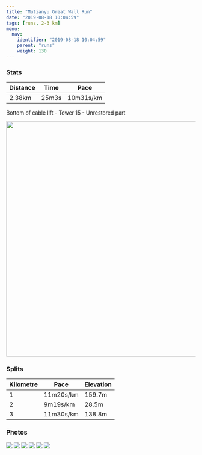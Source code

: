 ```yaml
---
title: "Mutianyu Great Wall Run"
date: "2019-08-18 10:04:59"
tags: [runs, 2-3 km]
menu:
  nav:
    identifier: "2019-08-18 10:04:59"
    parent: "runs"
    weight: 130
---
```


### Stats

| Distance | Time | Pace |
|----------|------|------|
|2.38km|25m3s|10m31s/km|

Bottom of cable lift - Tower 15 - Unrestored part

<img src='https://maps.googleapis.com/maps/api/staticmap?maptype=terrain&path=enc:uhxuFitlfUe@c@KWG_@@WCYUKUEq@Jk@]OQIG[COKKEQMMUAHMFGa@@KIM?EIYUIABC@KIKAM@UJAEFEBKBAE?CBeAEUBk@VQJEHG@KFMJOVYTa@TWDKDY@OA]QMAABIEWCRCMWOJEJOLQJOBUf@CAC?GDM?AHCBGAe@Vm@LMJEAGJWDEDA?ABYHSLo@d@WBSNFCOMMSGV@h@PH@PNZFb@?PORm@n@OFPMKJ?BGPW\W~@CR@^CD_@XKJc@FIFCFW@CZMNEKICOJSb@STWNWR[FS?KBCAWLGHKFo@@g@LWTODOAOGKLMDQN]JW~AWj@oAzAQPIB_@p@]lAYf@GFa@L_@BsASQIMYBWHRNROJCYFG_DgA@QCBBFAFYd@_@ROBW^KHEFC?EHOF]\CHg@l@Kf@GJ&key=AIzaSyAfqMeaZ1CCJFGP5cWud__oZnT_Pybg-1M&size=800x800&scale=2&markers=color:yellow|label:S|40.43419,116.56021&markers=color:green|label:F|40.448239999999984,116.55374999999988' width='625' />

### Splits

| Kilometre | Pace | Elevation |
|------|------|-----------|
|1|11m20s/km|159.7m|
|2|9m19s/km|28.5m|
|3|11m30s/km|138.8m|

### Photos
<img src='https://dgtzuqphqg23d.cloudfront.net/AKku204IQAIh5ILh87EpbX9I36rZHVydtS_7vpa04fg-576x768.jpg'>

<img src='https://dgtzuqphqg23d.cloudfront.net/5_d2WZCuEQtOWy1bwpr5OR0aSxziMnObfGOmYCj7-p0-576x768.jpg'>

<img src='https://dgtzuqphqg23d.cloudfront.net/U7a2utAyrt5k_kpyon3jm8cwnDtAs2rdFBPHSMBufdo-576x768.jpg'>

<img src='https://dgtzuqphqg23d.cloudfront.net/nex6yV3ccr7UvSecckGMZnXvJxrdWwyzDyNkl_trJTM-576x768.jpg'>

<img src='https://dgtzuqphqg23d.cloudfront.net/XGrSiLDY1733gyvE2t7HtKy670miouM3UOrcmJM3iA8-576x768.jpg'>

<img src='https://dgtzuqphqg23d.cloudfront.net/jMBq2l65aCjlYCdgpKm97MAUvGuTCxmPR6khv65v504-576x768.jpg'>
